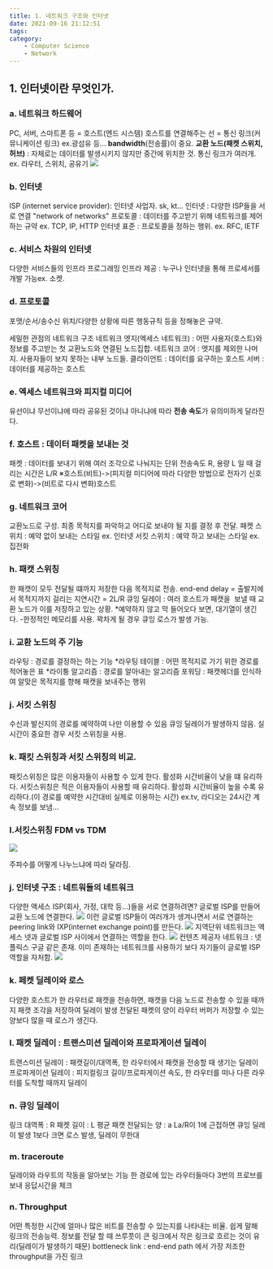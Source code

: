 ```yaml
---
title: 1. 네트워크 구조와 인터넷
date: 2021-09-16 21:12:51
tags:
category:
    - Computer Science
    - Network
---
```

## 1\. 인터넷이란 무엇인가.
### a. 네트워크 하드웨어
PC, 서버, 스마트폰 등 = 호스트(엔드 시스템)
호스트를 연결해주는 선 = 통신 링크(커뮤니케이션 링크)
ex.광섬유 등... **bandwidth**(전송률)이 중요.
**교환 노드(패켓 스위치, 허브)** : 자체로는 데이터를 발생시키지 않지만 중간에 위치한 것.
통신 링크가 여러개.
ex. 라우터, 스위치, 공유기
![](/img/network/network1-1.png)


### b. 인터넷
ISP (internet service provider): 인터넷 사업자. sk, kt...
인터넷 : 다양한 ISP들을 서로 연결 "network of networks"
프로토콜 : 데이터를 주고받기 위해 네트워크를 제어하는 규약
ex. TCP, IP, HTTP
인터넷 표준 : 프로토콜을 정하는 행위. ex. RFC, IETF


### c. 서비스 차원의 인터넷
다양한 서비스들의 인프라
프로그래밍 인프라 제공 : 누구나 인터넷을 통해 프로세서를 개발 가능ex. 소켓.


### d. 프로토콜
포맷/순서/송수신 위치/다양한 상황에 따른 행동규칙 등을 정해놓은 규약.

세밀한 관점의 네트워크 구조
네트워크 엣지(엑세스 네트워크) : 어떤 사용자(호스트)와 정보를 주고받는 첫 교환노드와 연결된 노드집합.
네트워크 코어 : 엣지를 제외한 나머지. 사용자들이 보지 못하는 내부 노드들.
클라이언트 : 데이터를 요구하는 호스트
서버 : 데이터를 제공하는 호스트


### e. 엑세스 네트워크와 피지컬 미디어
유선이냐 무선이냐에 따라
공유된 것이냐 아니냐에 따라
**전송 속도**가 유의미하게 달라진다.


### f. 호스트 : 데이터 패켓을 보내는 것
패켓 : 데이터를 보내기 위해 여러 조각으로 나눠지는 단위
전송속도 R, 용량 L 일 때 걸리는 시간은 L/R
※호스트(비트)->(피지컬 미디어에 따라 다양한 방법으로 전자기 신호로 변화)->(비트로 다시 변화)호스트


### g. 네트워크 코어
교환노드로 구성. 최종 목적지를 파악하고 어디로 보내야 될 지를 결정 후 전달.
패켓 스위치 : 예약 없이 보내는 스타일 ex. 인터넷
서킷 스위치 : 예약 하고 보내는 스타일 ex. 집전화


### h. 패캣 스위칭
한 패캣이 모두 전달될 떄까지 저장한 다음 목적지로 전송.
end-end delay = 출발지에서 목적지까지 걸리는 지연시간 = 2L/R
큐잉 딜레이 : 여러 호스트가 패캣을  보낼 때 교환 노드가 이를 저장하고 있는 상황.
\*예약하지 않고 막 들어오다 보면, 대기열이 생긴다.
\-한정적인 메모리를 사용. 꽉차게 될 경우 큐잉 로스가 발생 가능.


### i. 교환 노드의 주 기능
라우팅 : 경로를 결정하는 하는 기능
\*라우팅 테이블 : 어떤 목적지로 가기 위한 경로를 적어놓은 표
\*라이퉁 알고리즘 : 경로를 알아내는 알고리즘
포워딩 : 패캣헤더를 인식하여 알맞은 목적지를 향해 패캣을 보내주는 행위


### j. 서킷 스위칭
수신과 발신지의 경로를 예약하여 나만 이용할 수 있음
큐잉 딜레이가 발생하지 않음.
실시간이 중요한 경우 서킷 스위칭을 사용.


### k. 패킷 스위칭과 서킷 스위칭의 비교.
패킷스위칭은
많은 이용자들이 사용할 수 있게 한다.
활성화 시간비율이 낮을 떄 유리하다.
서킷스위칭은
적은 이용자들이 사용할 때 유리하다.
활성화 시간비율이 높을 수록 유리하다.(이 경로를 예약한 시간대비 실제로 이용하는 시간)
ex.tv, 라디오는 24시간 계속 정보를 보냄...


### l.서킷스위칭 FDM vs TDM

![](/img/network/network1-2.png)

주파수를 어떻게 나누느냐에 따라 달라짐.


### j. 인터넷 구조 : 네트워들의 네트워크

다양한 액세스 ISP(회사, 가정, 대학 등...)들을 서로 연결하려면?
글로벌 ISP를 만들어 교환 노드에 연결한다.
![](/img/network/network1-3.png)
이런 글로벌 ISP들이 여러개가 생겨나면서 서로 연결하는 peering link와 IXP(internet exchange point)를 만든다.
![](/img/network/network1-4.png)
지역단위 네트워크는 액세스 넷과 글로벌 ISP 사이에서 연결하는 역할을 한다.
![](/img/network/network1-5.png)
컨텐츠 제공자 네트워크 : 넷플릭스 구글 같은 존재. 이미 존재하는 네트워크를 사용하기 보다 자기들이 글로벌 ISP역할을 자처함.
![](/img/network/network1-6.png)


### k. 페켓 딜레이와 로스
다양한 호스트가 한 라우터로 패캣을 전송하면,
패캣을 다음 노드로 전송할 수 있을 때까지 패캣 조각을 저장하여 딜레이 발생
전달된 패켓의 양이 라우터 버퍼가 저장할 수 있는 양보다 많을 때 로스가 생긴다.


### l. 패켓 딜레이 : 트랜스미션 딜레이와 프로파게이션 딜레이
트랜스미션 딜레이 : 패캣길이/대역폭, 한 라우터에서 패캣을 전송할 때 생기는 딜레이
프로파게이션 딜레이 : 피지컬링크 길이/프로파게이션 속도, 한 라우터를 떠나 다른 라우터를 도착할 때까지 딜레이


### n. 큐잉 딜레이
링크 대역폭 : R
패켓 길이 : L
평균 패캣 전달되는 양 : a
La/R이 1에 근접하면 큐잉 딜레이 발생
1보다 크면 로스 발생, 딜레이 무한대


### m. traceroute
딜레이와 라우트의 작동을 알아보는 기능
한 경로에 있는 라우터들마다 3번의 프로브를 보내 응답시간을 체크


### n. Throughput
어떤 특정한 시간에 얼마나 많은 비트를 전송할 수 있는지를 나타내는 비율.
쉽게 말해 링크의 전송능력.
정보를 전달 할 때 쓰루풋이 큰 링크에서 작은 링크로 흐르는 것이 유리(딜레이가 발생하기 때문)
bottleneck link : end-end path 에서 가장 저조한 throughput을 가진 링크
